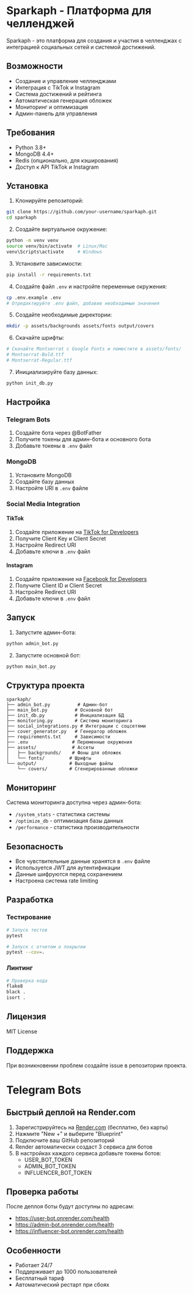# Sparkaph - Платформа для челленджей

Sparkaph - это платформа для создания и участия в челленджах с интеграцией социальных сетей и системой достижений.

## Возможности

- Создание и управление челленджами
- Интеграция с TikTok и Instagram
- Система достижений и рейтинга
- Автоматическая генерация обложек
- Мониторинг и оптимизация
- Админ-панель для управления

## Требования

- Python 3.8+
- MongoDB 4.4+
- Redis (опционально, для кэширования)
- Доступ к API TikTok и Instagram

## Установка

1. Клонируйте репозиторий:
```bash
git clone https://github.com/your-username/sparkaph.git
cd sparkaph
```

2. Создайте виртуальное окружение:
```bash
python -m venv venv
source venv/bin/activate  # Linux/Mac
venv\Scripts\activate     # Windows
```

3. Установите зависимости:
```bash
pip install -r requirements.txt
```

4. Создайте файл `.env` и настройте переменные окружения:
```bash
cp .env.example .env
# Отредактируйте .env файл, добавив необходимые значения
```

5. Создайте необходимые директории:
```bash
mkdir -p assets/backgrounds assets/fonts output/covers
```

6. Скачайте шрифты:
```bash
# Скачайте Montserrat с Google Fonts и поместите в assets/fonts/
# Montserrat-Bold.ttf
# Montserrat-Regular.ttf
```

7. Инициализируйте базу данных:
```bash
python init_db.py
```

## Настройка

### Telegram Bots

1. Создайте бота через @BotFather
2. Получите токены для админ-бота и основного бота
3. Добавьте токены в `.env` файл

### MongoDB

1. Установите MongoDB
2. Создайте базу данных
3. Настройте URI в `.env` файле

### Social Media Integration

#### TikTok
1. Создайте приложение на [TikTok for Developers](https://developers.tiktok.com/)
2. Получите Client Key и Client Secret
3. Настройте Redirect URI
4. Добавьте ключи в `.env` файл

#### Instagram
1. Создайте приложение на [Facebook for Developers](https://developers.facebook.com/)
2. Получите Client ID и Client Secret
3. Настройте Redirect URI
4. Добавьте ключи в `.env` файл

## Запуск

1. Запустите админ-бота:
```bash
python admin_bot.py
```

2. Запустите основной бот:
```bash
python main_bot.py
```

## Структура проекта

```
sparkaph/
├── admin_bot.py          # Админ-бот
├── main_bot.py          # Основной бот
├── init_db.py           # Инициализация БД
├── monitoring.py        # Система мониторинга
├── social_integrations.py # Интеграции с соцсетями
├── cover_generator.py   # Генератор обложек
├── requirements.txt     # Зависимости
├── .env                # Переменные окружения
├── assets/             # Ассеты
│   ├── backgrounds/    # Фоны для обложек
│   └── fonts/         # Шрифты
└── output/            # Выходные файлы
    └── covers/        # Сгенерированные обложки
```

## Мониторинг

Система мониторинга доступна через админ-бота:

- `/system_stats` - статистика системы
- `/optimize_db` - оптимизация базы данных
- `/performance` - статистика производительности

## Безопасность

- Все чувствительные данные хранятся в `.env` файле
- Используется JWT для аутентификации
- Данные шифруются перед сохранением
- Настроена система rate limiting

## Разработка

### Тестирование

```bash
# Запуск тестов
pytest

# Запуск с отчетом о покрытии
pytest --cov=.
```

### Линтинг

```bash
# Проверка кода
flake8
black .
isort .
```

## Лицензия

MIT License

## Поддержка

При возникновении проблем создайте issue в репозитории проекта.

# Telegram Bots

## Быстрый деплой на Render.com

1. Зарегистрируйтесь на [Render.com](https://render.com) (бесплатно, без карты)
2. Нажмите "New +" и выберите "Blueprint"
3. Подключите ваш GitHub репозиторий
4. Render автоматически создаст 3 сервиса для ботов
5. В настройках каждого сервиса добавьте токены ботов:
   - USER_BOT_TOKEN
   - ADMIN_BOT_TOKEN
   - INFLUENCER_BOT_TOKEN

## Проверка работы

После деплоя боты будут доступны по адресам:
- https://user-bot.onrender.com/health
- https://admin-bot.onrender.com/health
- https://influencer-bot.onrender.com/health

## Особенности
- Работает 24/7
- Поддерживает до 1000 пользователей
- Бесплатный тариф
- Автоматический рестарт при сбоях
